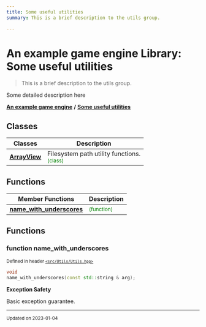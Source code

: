```yaml
---
title: Some useful utilities
summary: This is a brief description to the utils group. 

---
```


# An example game engine Library: Some useful utilities

> This is a brief description to the utils group. 




Some detailed description here 

**[An example game engine](/libraries/group__Engine.md)** **/** 
**[Some useful utilities](/libraries/group__Utils.md)**

## Classes

| Classes        | Description    |
| -------------- | -------------- |
| **[ArrayView](/classes/classEngine_1_1Utils_1_1ArrayView.md)** | Filesystem path utility functions. <br> <sup><span style="color:green">(class)</span></sup> |

## Functions
| Member Functions | Description |
| -------------- | -------------- |
| **[name_with_underscores](/libraries/group__Utils.md#function-name-with-underscores)** |  <sup><span style="color:green">(function)</span></sup> |




## Functions

### function name_with_underscores


<sup>Defined in header [`<src/Utils/Utils.hpp>`](/files/Utils_8hpp.md#file-utils.hpp)</sup>

```cpp 
void
name_with_underscores(const std::string & arg);
```



















**Exception Safety**

Basic exception guarantee.









-------------------------------

<sub>Updated on 2023-01-04</sub>